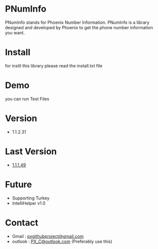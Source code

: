 # PNumInfo

PNumInfo stands for Phoenix Number Information. PNumInfo is a library designed and developed by Phoenix to get the phone number information you want.

# Install

for instll this library please read the install.txt file

# Demo

you can run Test Files

# Version

- 1.1.2.31

# Last Version

- [1.1.1.49](https://drive.google.com/drive/folders/10TsQzarY_PXyMpvwC2VaLyIQW08gs-Do?usp=sharing)


# Future

- Supporting Turkey
- IntelliHelper v1.0

# Contact

- Gmail : pxgithubproject@gmail.com
- outlook : PX_C@outlook.com (Preferably use this)
